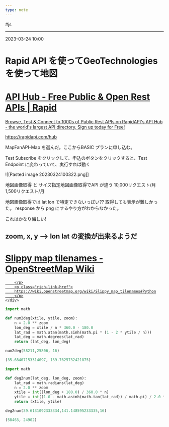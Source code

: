 ```yaml
---
type: note
---
```


#js

---
2023-03-24  10:00

# Rapid API を使ってGeoTechnologiesを使って地図


<div class="rich-link-card-container"><a class="rich-link-card" href="https://rapidapi.com/hub" target="_blank">
	<div class="rich-link-image-container">
		<div class="rich-link-image" style="background-image: url('https://rapidapi.com/static-assets/default/logo.png')">
	</div>
	</div>
	<div class="rich-link-card-text">
		<h1 class="rich-link-card-title">API Hub - Free Public & Open Rest APIs | Rapid</h1>
		<p class="rich-link-card-description">
		Browse, Test & Connect to 1000s of Public Rest APIs on RapidAPI's API Hub - the world's largest API directory. Sign up today for Free!
		</p>
		<p class="rich-link-href">
		https://rapidapi.com/hub
		</p>
	</div>
</a></div>

MapFanAPI-Map を選んだ。ここからBASIC プランに申し込む。

Test Subscribe をクリックして、申込のボタンをクリックすると、Test Endpoint に変わっていて、実行すれば動く

![[Pasted image 20230324100322.png]]

地図画像取得        と    サイズ指定地図画像取得でAPI が違う
10,000リクエスト/月    1,500リクエスト/月

地図画像取得では lat lon で特定できないっぽい??
取得しても表示が難しかった。
response から png にするやり方がわからなかった。

これはかなり悔しい!







## zoom, x, y --> lon lat の変換が出来るようだ


<div class="rich-link-card-container"><a class="rich-link-card" href="https://wiki.openstreetmap.org/wiki/Slippy_map_tilenames#Python" target="_blank">
	<div class="rich-link-image-container">
		<div class="rich-link-image" style="background-image: url('https://wiki.openstreetmap.org/favicon.ico')">
	</div>
	</div>
	<div class="rich-link-card-text">
		<h1 class="rich-link-card-title">Slippy map tilenames - OpenStreetMap Wiki</h1>
		<p class="rich-link-card-description">
		
		</p>
		<p class="rich-link-href">
		https://wiki.openstreetmap.org/wiki/Slippy_map_tilenames#Python
		</p>
	</div>
</a></div>


```python
import math

def num2deg(xtile, ytile, zoom):
	n = 2.0 ** zoom
	lon_deg = xtile / n * 360.0 - 180.0
	lat_rad = math.atan(math.sinh(math.pi * (1 - 2 * ytile / n)))
	lat_deg = math.degrees(lat_rad)
	return (lat_deg, lon_deg)

num2deg(58211,25806, 16)

(35.68407153314097, 139.7625732421875)
```

```python
import math

def deg2num(lat_deg, lon_deg, zoom):
	lat_rad = math.radians(lat_deg)
	n = 2.0 ** zoom
	xtile = int((lon_deg + 180.0) / 360.0 * n)
	ytile = int((1.0 - math.asinh(math.tan(lat_rad)) / math.pi) / 2.0 * n)
	return (xtile, ytile)

deg2num(39.6131092333334,141.148595233335,16)

(58463, 24902)
```